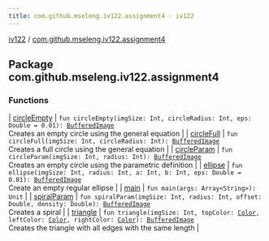 ```yaml
---
title: com.github.mseleng.iv122.assignment4 - iv122
---
```


[iv122](../index.md) / [com.github.mseleng.iv122.assignment4](.)

## Package com.github.mseleng.iv122.assignment4

### Functions

| [circleEmpty](circle-empty.md) | `fun circleEmpty(imgSize: Int, circleRadius: Int, eps: Double = 0.01): `[`BufferedImage`](http://docs.oracle.com/javase/6/docs/api/java/awt/image/BufferedImage.html)<br>Creates an empty circle using the general equation |
| [circleFull](circle-full.md) | `fun circleFull(imgSize: Int, circleRadius: Int): `[`BufferedImage`](http://docs.oracle.com/javase/6/docs/api/java/awt/image/BufferedImage.html)<br>Creates a full circle using the general equation |
| [circleParam](circle-param.md) | `fun circleParam(imgSize: Int, radius: Int): `[`BufferedImage`](http://docs.oracle.com/javase/6/docs/api/java/awt/image/BufferedImage.html)<br>Creates an empty circle using the parametric definition |
| [ellipse](ellipse.md) | `fun ellipse(imgSize: Int, radius: Int, a: Int, b: Int, eps: Double = 0.01): `[`BufferedImage`](http://docs.oracle.com/javase/6/docs/api/java/awt/image/BufferedImage.html)<br>Create an empty regular ellipse |
| [main](main.md) | `fun main(args: Array<String>): Unit` |
| [spiralParam](spiral-param.md) | `fun spiralParam(imgSize: Int, radius: Int, offset: Double, density: Double): `[`BufferedImage`](http://docs.oracle.com/javase/6/docs/api/java/awt/image/BufferedImage.html)<br>Creates a spiral |
| [triangle](triangle.md) | `fun triangle(imgSize: Int, topColor: `[`Color`](http://docs.oracle.com/javase/6/docs/api/java/awt/Color.html)`, leftColor: `[`Color`](http://docs.oracle.com/javase/6/docs/api/java/awt/Color.html)`, rightColor: `[`Color`](http://docs.oracle.com/javase/6/docs/api/java/awt/Color.html)`): `[`BufferedImage`](http://docs.oracle.com/javase/6/docs/api/java/awt/image/BufferedImage.html)<br>Creates the triangle with all edges with the same length |

